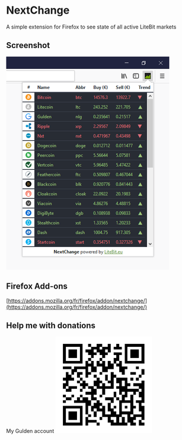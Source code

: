 # NextChange
A simple extension for Firefox to see state of all active LiteBit markets

## Screenshot
![NextChange](./screenshots/nextchange_1.0.0.png)

## Firefox Add-ons
[https://addons.mozilla.org/fr/firefox/addon/nextchange/](https://addons.mozilla.org/fr/firefox/addon/nextchange/)

## Help me with donations
My Gulden account
![DeepLT](./donation/gulden_silbad.png)